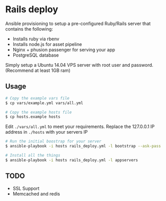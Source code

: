 # Rails deploy

Ansible provisioning to setup a pre-configured Ruby/Rails server that contains the following:

- Installs ruby via rbenv
- Installs node.js for asset pipeline
- Nginx + phusion passenger for serving your app
- PostgreSQL database

Simply setup a Ubuntu 14.04 VPS server with root user and password. (Recommend at least 1GB ram)

## Usage

```sh
# Copy the example vars file
$ cp vars/example.yml vars/all.yml

# Copy the example hosts file
$ cp hosts.example hosts
```

Edit `./vars/all.yml` to meet your requirements. Replace the 127.0.0.1 IP address in `./hosts` with your servers IP

```sh
# Run the initial boostrap for your server
$ ansible-playbook -i hosts rails_deploy.yml -l bootstrap --ask-pass

# Install all the things
$ ansible-playbook -i hosts rails_deploy.yml -l appservers
```

## TODO

- SSL Support
- Memcached and redis
